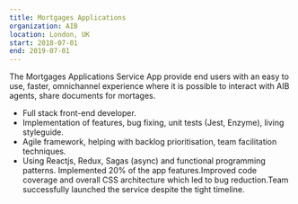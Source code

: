 ```yaml
---
title: Mortgages Applications
organization: AIB
location: London, UK
start: 2018-07-01
end: 2019-07-01
---
```


The Mortgages Applications Service App provide end users with an easy to use, faster, omnichannel experience where it is possible to interact with AIB agents, share documents for mortages.
- Full stack front-end developer.
- Implementation of features, bug fixing, unit tests (Jest, Enzyme), living styleguide.
- Agile framework, helping with backlog prioritisation, team facilitation techniques.
- Using Reactjs, Redux, Sagas (async) and functional programming patterns.
Implemented 20% of the app features.Improved code coverage and overall CSS architecture which led to bug reduction.Team successfully launched the service despite the tight timeline.
